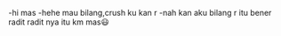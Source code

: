 -hi mas
-hehe mau bilang,crush ku kan r
-nah kan aku bilang r itu bener radit
radit nya itu km mas😃

<!---
shelovesv/shelovesv is a ✨ special ✨ repository because its `README.md` (this file) appears on your GitHub profile.
You can click the Preview link to take a look at your changes.
--->
